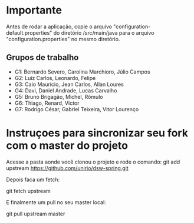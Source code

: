 ﻿# Importante

Antes de rodar a aplicação, copie o arquivo "configuration-default.properties" do diretório /src/main/java para o arquivo "configuration.properties" no mesmo diretório.


## Grupos de trabalho

* G1: Bernardo Severo, Carolina Marchioro, Júlio Campos
* G2: Luiz Carlos, Leonardo, Felipe
* G3: Caio Maurício, Jean Carlos, Allan Loures
* G4: Davi, Daniel Andrade, Lucas Carvalho
* G5: Bruno Brigagão, Michel, Rômulo
* G6: Thiago, Renard, Victor
* G7: Rodrigo César, Gabriel Teixeira, Vitor Lourenço

# Instruçoes para sincronizar seu fork com o master do projeto

Acesse a pasta aonde você clonou o projeto e rode o comando:
git add upstream https://github.com/unirio/dsw-spring.git

Depois faca um fetch:

git fetch upstream

E finalmente um pull no seu master local:

git pull upstream master
